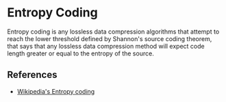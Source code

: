 # Entropy Coding

Entropy coding is any lossless data compression algorithms that attempt to reach the lower threshold defined by Shannon's source coding theorem, that says that any lossless data compression method will expect code length greater or equal to the entropy of the source.

## References

- [Wikipedia's Entropy coding](https://en.wikipedia.org/wiki/Entropy_coding#:~:text=In%20information%20theory%2C%20an%20entropy,to%20the%20entropy%20of%20the)
